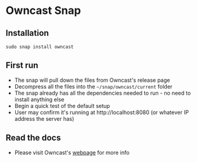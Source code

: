 # Owncast Snap

## Installation
```
sudo snap install owncast
```

## First run
- The snap will pull down the files from Owncast's release page
- Decompress all the files into the `~/snap/owncast/current` folder
- The snap already has all the dependencies needed to run - no need to install anything else
- Begin a quick test of the default setup
- User may confirm it's running at http://localhost:8080 (or whatever IP address the server has)

## Read the docs
- Please visit Owncast's [webpage](https://github.com/owncast/owncast#configuration) for more info
